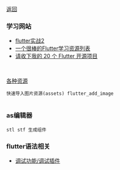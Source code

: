 [返回](/home)

### 学习网站
* [flutter实战2](https://book.flutterchina.club/chapter1/mobile_development_intro.html)
* [一个很棒的Flutter学习资源列表](https://www.devio.org/2018/09/09/awesome-flutter/)
* [请收下我的 20 个 Flutter 开源项目](https://www.jianshu.com/p/72e359bfe1e0)
<br>

[各种资源](sources)


```
快速导入图片资源(assets) flutter_add_image


```


### as编辑器
```
stl stf 生成组件

```


### flutter语法相关
* [调试功能/调试插件](debug)